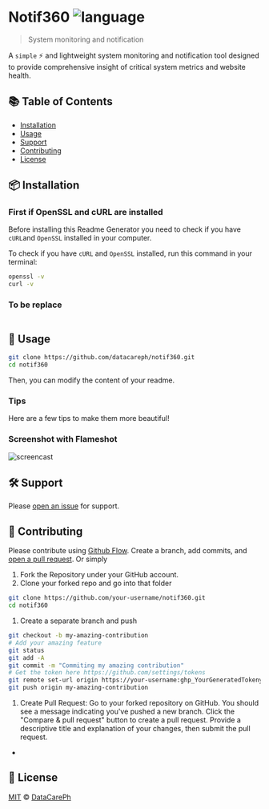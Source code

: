 # Notif360 ![language](https://img.shields.io/badge/language-bash-green.svg)

> System monitoring and notification

A `simple` :zap: and lightweight system monitoring and notification tool designed to provide comprehensive insight of critical system metrics and website health.

## :books: Table of Contents

- [Installation](#package-installation)
- [Usage](#rocket-usage)
- [Support](#hammer_and_wrench-support)
- [Contributing](#memo-contributing)
- [License](#scroll-license)

## :package: Installation

### First if OpenSSL and cURL are installed

Before installing this Readme Generator you need to check if you have `cURL`and `OpenSSL` installed in your computer.

To check if you have `cURL` and `OpenSSL` installed, run this command in your terminal:

```sh
openssl -v
curl -v
```

### To be replace

```sh

```

## :rocket: Usage

```sh
git clone https://github.com/datacareph/notif360.git
cd notif360
```

Then, you can modify the content of your readme.


### Tips

Here are a few tips to make them more beautiful!

### Screenshot with Flameshot

![screencast](https://imgur.com/CeueuNB.png)

## :hammer_and_wrench: Support

Please [open an issue](https://github.com/datacareph/notif360/issues/new) for support.

## :memo: Contributing

Please contribute using [Github Flow](https://guides.github.com/introduction/flow/). Create a branch, add commits, and [open a pull request](https://github.com/datacareph/notif360/compare/). Or simply
1. Fork the Repository under your GitHub account.
1. Clone your forked repo and go into that folder

```sh
git clone https://github.com/your-username/notif360.git
cd notif360
```
1. Create a separate branch and push

```sh
git checkout -b my-amazing-contribution
# Add your amazing feature
git status
git add -A
git commit -m "Commiting my amazing contribution"
# Get the token here https://github.com/settings/tokens
git remote set-url origin https://your-username:ghp_YourGeneratedTokenypy63uudYz9mtu3iLQah@github.com/your-username/notif360.git
git push origin my-amazing-contribution
```

1. Create Pull Request: Go to your forked repository on GitHub. You should see a message indicating you've pushed a new branch. Click the "Compare & pull request" button to create a pull request. Provide a descriptive title and explanation of your changes, then submit the pull request.

- 
## :scroll: License

[MIT](LICENSE) © [DataCarePh](https://github.com/datacareph/)